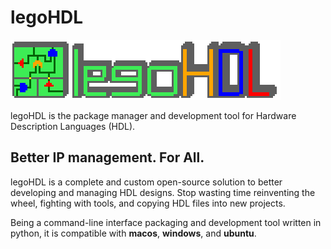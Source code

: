 # legoHDL

![legoHDL title](./images/title_3x.png)

legoHDL is the package manager and development tool for Hardware Description Languages (HDL).

## Better IP management. For All. 
legoHDL is a complete and custom open-source solution to better developing and managing HDL designs.
Stop wasting time reinventing the wheel, fighting with tools, and copying HDL files into new projects.

Being a command-line interface packaging and development tool written in python, it is compatible with __macos__, __windows__, and __ubuntu__.